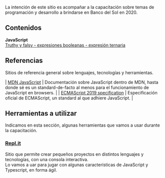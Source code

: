 La intención de este sitio es acompañar a la capacitación sobre temas de programación y desarrollo a brindarse en Banco del Sol en 2020.

## Contenidos

**JavaScript**  
[Truthy y falsy - expresiones booleanas - expresión ternaria](./javascript/js-booleanos.md)  


## Referencias
Sitios de referencia general sobre lenguajes, tecnologías y herramientas.


| [MDN JavaScript](https://developer.mozilla.org/en-US/docs/Web/JavaScript) | Documentación sobre JavaScript dentro de MDN, hasta donde sé es un standard-de-facto al menos para el funcionamiento de JavaScript en browsers. |
| [ECMAScript 2019 specification](https://www.ecma-international.org/ecma-262/10.0/index.html) | Especificación oficial de ECMAScript, un standard al que adhiere JavaScript. |



## Herramientas a utilizar
Indicamos en esta sección, algunas herramientas que vamos a usar durante la capacitación.

### [Repl.it](https://repl.it/)
Sitio que permite crear pequeños proyectos en distintos lenguajes y tecnologías, con una consola interactiva. <br/>
Lo vamos a uar para jugar con algunas características de JavaScript y Typescript, en forma ágil.
